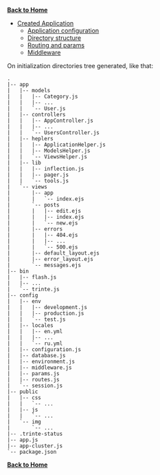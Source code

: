 **[Back to Home](https://github.com/biggora/trinte/wiki)**

* [Created Application](https://github.com/biggora/trinte/wiki/Application-configuration)
  * [Application configuration](https://github.com/biggora/trinte/wiki/Application-configuration)
  * [Directory structure](https://github.com/biggora/trinte/wiki/Directory-Structure)
  * [Routing and params](https://github.com/biggora/trinte/wiki/Routes)
  * [Middleware](https://github.com/biggora/trinte/wiki/Middleware)

On initialization directories tree generated, like that:

    .
    |-- app
    |   |-- models
    |   |   |-- Category.js
    |   |   |-- ...
    |   |   `-- User.js
    |   |-- controllers
    |   |   |-- AppController.js
    |   |   |-- ...
    |   |   `-- UsersController.js
    |   |-- heplers
    |   |   |-- ApplicationHelper.js
    |   |   |-- ModelsHelper.js
    |   |   `-- ViewsHelper.js
    |   |-- lib
    |   |   |-- inflection.js
    |   |   |-- pager.js
    |   |   `-- tools.js
    |   `-- views
    |       |-- app
    |       |   `-- index.ejs
    |       `-- posts
    |       |   |-- edit.ejs
    |       |   |-- index.ejs
    |       |   `-- new.ejs
    |       |-- errors
    |       |   |-- 404.ejs
    |       |   |-- ...
    |       |   `-- 500.ejs
    |       |-- default_layout.ejs
    |       |-- error_layout.ejs
    |       `-- messages.ejs
    |-- bin
    |   |-- flash.js
    |   |-- ...
    |   `-- trinte.js
    |-- config
    |   |-- env
    |   |   |-- development.js
    |   |   |-- production.js
    |   |   `-- test.js
    |   |-- locales
    |   |   |-- en.yml
    |   |   |-- ...
    |   |   `-- ru.yml
    |   |-- configuration.js
    |   |-- database.js
    |   |-- environment.js
    |   |-- middleware.js
    |   |-- params.js
    |   |-- routes.js
    |   `-- session.js
    |-- public
    |   |-- css
    |   |   `-- ...
    |   |-- js
    |   |   `-- ...
    |   `-- img
    |       `-- ...
    |-- .trinte-status
    |-- app.js
    |-- app-cluster.js
    `-- package.json


**[Back to Home](https://github.com/biggora/trinte/wiki)**